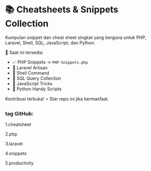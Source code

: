 # 📚 Cheatsheets & Snippets Collection

Kumpulan snippet dan cheat sheet singkat yang berguna untuk PHP, Laravel, Shell, SQL, JavaScript, dan Python.

📁 Saat ini tersedia:
- ✅ PHP Snippets → `PHP-Snippets.php`
- 📌 Laravel Artisan
- 📌 Shell Command
- 📌 SQL Query Collection
- 📌 JavaScript Tricks
- 📌 Python Handy Scripts

Kontribusi terbuka! ⭐ Star repo ini jika bermanfaat.

### tag GitHub:
1.cheatsheet

2.php

3.laravel

4.snippets

5.productivity
